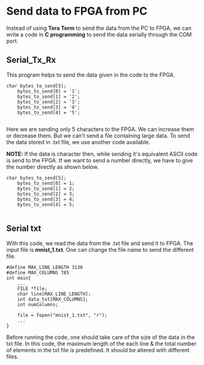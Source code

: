 # Send data to FPGA from PC
Instead of using **Tera Term** to send the data from the PC to FPGA, we can write a code in **C programming** to send the data serially through the COM port. 

## Serial_Tx_Rx
This program helps to send the data given in the code to the FPGA. 

```
char bytes_to_send[5];
    bytes_to_send[0] = '1';
    bytes_to_send[1] = '2';
    bytes_to_send[2] = '3';
    bytes_to_send[3] = '4';
    bytes_to_send[4] = '5';
    
```

Here we are sending only 5 characters to the FPGA. We can increase them or decrease them. But we can't send a file containing large data. To send the data stored in .txt file, we use another code available.

**NOTE:** If the data is character then, while sending it's equivalent ASCII code is send to the FPGA. If we want to send a number directly, we have to give the number directly as shown below.

```
char bytes_to_send[5];
    bytes_to_send[0] = 1;
    bytes_to_send[1] = 2;
    bytes_to_send[2] = 3;
    bytes_to_send[3] = 4;
    bytes_to_send[4] = 5;
    
```

## Serial txt
With this code, we read the data from the .txt file and send it to FPGA. The input file is **mnist_1.txt**. One can change the file name to send the different file.
```
#define MAX_LINE_LENGTH 3138
#define MAX_COLUMNS 785
int main{
    ...
    FILE *file;
    char line[MAX_LINE_LENGTH];
    int data_txt[MAX_COLUMNS];
    int numColumns;
    
    file = fopen("mnist_1.txt", "r");
    ...
}

```
Before running the code, one should take care of the size of the data in the txt file. In this code, the maximum length of the each line & the total number of elements in the txt file is predefined. It should be altered with different files.
